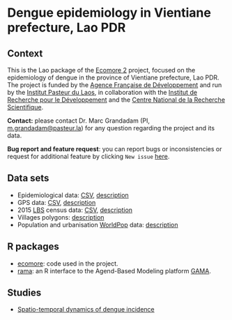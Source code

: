 
<!-- README.md is generated from README.Rmd. Please edit that file -->

# Dengue epidemiology in Vientiane prefecture, Lao PDR

<!-- badges: start -->

<!-- badges: end -->

## Context

This is the Lao package of the [Ecomore 2](http://www.ecomore.org)
project, focused on the epidemiology of dengue in the province of
Vientiane prefecture, Lao PDR. The project is funded by the [Agence
Française de Développement](https://afd.fr) and run by the [Institut
Pasteur du Laos](http://www.pasteur.la), in collaboration with the
[Institut de Recherche pour le Développement](https://en.ird.fr) and the
[Centre National de la Recherche Scientifique](http://www.cnrs.fr).

**Contact:** please contact Dr. Marc Grandadam (PI,
<m.grandadam@pasteur.la>) for any question regarding the project and its
data.

**Bug report and feature request**: you can report bugs or
inconsistencies or request for additional feature by clicking `New
issue` [here](https://github.com/ecomore2/ecomore2.github.io/issues).

## Data sets

  - Epidemiological data:
    [CSV](https://raw.githubusercontent.com/ecomore2/pacs/master/data/pacs.csv),
    [description](https://ecomore2.github.io/pacs)
  - GPS data:
    [CSV](https://raw.githubusercontent.com/ecomore2/gps/master/data/gps.csv),
    [description](https://ecomore2.github.io/gps)
  - 2015 [LBS](https://www.lsb.gov.la) census data:
    [CSV](https://raw.githubusercontent.com/ecomore2/census/master/data/census.csv),
    [description](https://ecomore2.github.io/census)
  - Villages polygons:
    [description](https://ecomore2.github.io/villages-polygons)
  - Population and urbanisation [WorldPop](https://www.worldpop.org)
    data: [description](https://ecomore2.github.io/worldpop)

## R packages

  - [ecomore](https://ecomore2.github.io/ecomore): code used in the
    project.
  - [rama](https://r-and-gama.github.io/rama): an R interface to the
    Agend-Based Modeling platform
    [GAMA](https://gama-platform.github.io).

## Studies

  - [Spatio-temporal dynamics of dengue
    incidence](https://ecomore2.github.io/spatio-temporal-description)
